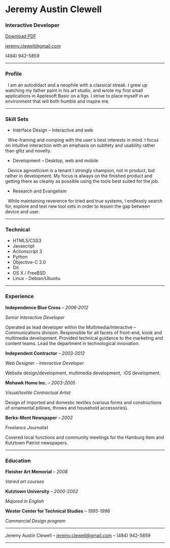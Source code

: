 # Jeremy Austin Clewell
### Interactive Developer

[Download PDF](resume.pdf)

[jeremy.clewell@gmail.com](jeremy.clewell@gmail.com)  

(484) 942-5859

------

### Profile 

  I am an autodidact and a neophile with a classical streak. I grew up watching my father paint in his art studio, and wrote my first small applications in Applesoft Basic on a IIgs. I strive to place myself in an environment that will both humble and inspire me.

------

### Skill Sets 

* Interface Design – Interactive and web
  
  Wire-framing and comping with the user's best interests in mind. I focus on intuitive interaction with an emphasis on subtlety and usability rather than glitz and novelty. 

* Development – Desktop, web and mobile  
  
  Device agnosticism is a tenant I strongly champion, not in product, but rather in development. My focus is always on the finished product and getting there as cleanly as possible using the tools best suited for the job. 

* Research and Evangelism  
  
  While maintaining reverence for tried and true systems, I endlessly search for, explore and test new tool sets in order to lessen the gap between device and user. 

-------

### Technical 

* HTML5/CSS3
* Javascript
* Actionscript 3
* Python
* Objective-C 2.0
* Git
* OS X / FreeBSD
* Linux - Debian/Ubuntu

------

### Experience

__Independence Blue Cross__ – *2006-2012*

*Senior Interactive Developer*  

Operated as lead developer within the Multimedia/Interactive – Communications division. Responsible for all facets of front-end, kiosk and multimedia development. Provided technical guidance to the marketing and content teams. Lead the department in technological innovation.  
 
 
__Independent Contractor__ – *2003-2012*

*Web Designer - Interactive Developer*    

Website design/development, multimedia development,  iOS development. 
 
 
__Mohawk Home Inc.__ – *2003-2005*

*Visual/textile Contractual Artist*  

Design of imported and domestic textiles (various forms and constructions of ornamental pillows, throws and household accessories).
 
 
__Berks-Mont Newspaper__ – *2002*

*Freelance Journalist*   

Covered local functions and community meetings for the Hamburg Item and Kutztown Patriot newspapers.

------

### Education

__Fleisher Art Memorial__ – *2008*

*Varied art courses*   

__Kutztown University__ – *2000-2002*

*Majored in English*   

__Wester Center for Technical Studies__ – *1995-1996*

*Commercial Design program*   

------

Jeremy Austin Clewell – [jeremy.clewell@gmail.com](jeremy.clewell@gmail.com) – (484) 942-5859

------
